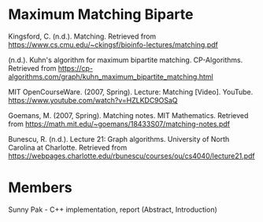# Maximum Matching Biparte

Kingsford, C. (n.d.). Matching. Retrieved from https://www.cs.cmu.edu/~ckingsf/bioinfo-lectures/matching.pdf

(n.d.). Kuhn's algorithm for maximum bipartite matching. CP-Algorithms. Retrieved from https://cp-algorithms.com/graph/kuhn_maximum_bipartite_matching.html

MIT OpenCourseWare. (2007, Spring). Lecture: Matching [Video]. YouTube. https://www.youtube.com/watch?v=HZLKDC9OSaQ

Goemans, M. (2007, Spring). Matching notes. MIT Mathematics. Retrieved from https://math.mit.edu/~goemans/18433S07/matching-notes.pdf

Bunescu, R. (n.d.). Lecture 21: Graph algorithms. University of North Carolina at Charlotte. Retrieved from https://webpages.charlotte.edu/rbunescu/courses/ou/cs4040/lecture21.pdf

# Members
Sunny Pak - C++ implementation, report (Abstract, Introduction)
